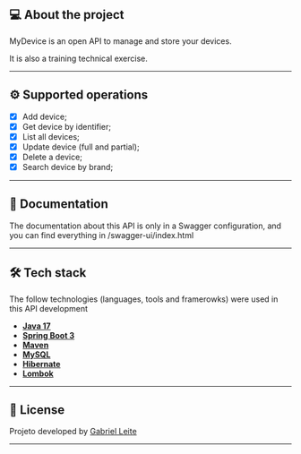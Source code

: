 ## 💻 About the project

MyDevice is an open API to manage and store your devices.

It is also a training technical exercise.

---

## ⚙️ Supported operations

- [x] Add device;
- [x] Get device by identifier;
- [x] List all devices;
- [x] Update device (full and partial);
- [x] Delete a device;
- [x] Search device by brand;

---

## 📄 Documentation

The documentation about this API is only in a Swagger configuration,
and you can find everything in /swagger-ui/index.html

---

## 🛠 Tech stack


The follow technologies (languages, tools and framerowks) were used in this API development

- **[Java 17](https://www.oracle.com/java)**
- **[Spring Boot 3](https://spring.io/projects/spring-boot)**
- **[Maven](https://maven.apache.org)**
- **[MySQL](https://www.mysql.com)**
- **[Hibernate](https://hibernate.org)**
- **[Lombok](https://projectlombok.org)**

---

## 📝 License

Projeto developed by [Gabriel Leite](https://github.com/ghleite)

---
